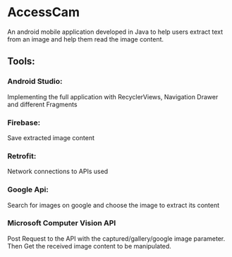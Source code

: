 # AccessCam
An android mobile application developed in Java to help users extract text from an image and help them read the image content.

## Tools:
### Android Studio:
Implementing the full application with RecyclerViews, Navigation Drawer and different Fragments
### Firebase: 
Save extracted image content
### Retrofit:
Network connections to APIs used
### Google Api:
Search for images on google and choose the image to extract its content
### Microsoft Computer Vision API
Post Request to the API with the captured/gallery/google image parameter.
Then Get the received image content to be manipulated. 
